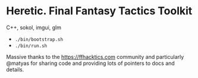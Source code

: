 # Heretic. Final Fantasy Tactics Toolkit

C++, sokol, imgui, glm

- `./bin/bootstrap.sh`
- `./bin/run.sh`

Massive thanks to the https://ffhacktics.com community and particularly @matyas
for sharing code and providing lots of pointers to docs and details.
